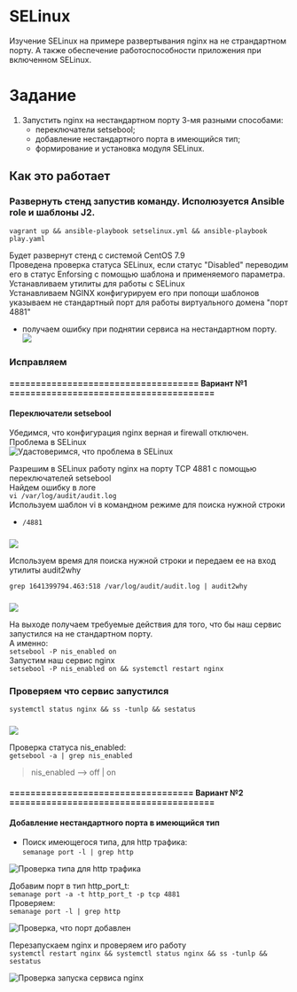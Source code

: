 # SELinux
Изучение SELinux на примере развертывания nginx на не страндартном порту. А также обеспечение работоспособности приложения при включенном SELinux.

# Задание
1. Запустить nginx на нестандартном порту 3-мя разными способами: 
   - переключатели setsebool; 
   - добавление нестандартного порта в имеющийся тип; 
   - формирование и установка модуля SELinux.
## Как это работает
### Развернуть стенд запустив команду. Исполюзуется Ansible role и шаблоны J2.
    vagrant up && ansible-playbook setselinux.yml && ansible-playbook play.yaml
Будет развернут стенд с системой CentOS 7.9 \
Проведена проверка статуса SELinux, если статус "Disabled" переводим его в статус Enforsing с помощью шаблона и применяемого параметра. \
Устанавливаем утилиты для работы с SELinux \
Устанавливаем NGINX конфигурируем его при попощи шаблонов указываем не стандартный порт для работы виртуального домена "порт 4881"
- получаем ошибку при поднятии сервиса на нестандартном порту. \
![](https://github.com/vedoff/selinux/blob/main/pict/Screenshot%20from%202022-01-05%2018-26-20.png)

### Исправляем
####  ==================================== Вариант №1 =======================================
#### Переключатели setsebool
  Убедимся, что конфигурация nginx верная и firewall отключен. Проблема в SELinux \
  ![Удастоверимся, что проблема в SELinux](https://github.com/vedoff/selinux/blob/main/pict/Screenshot%20from%202022-01-05%2018-55-00.png)

Разрешим в SELinux работу nginx на порту TCP 4881 c помощью
переключателей setsebool \
Найдем ошибку в логе \
`vi /var/log/audit/audit.log` \
Используем шаблон vi в командном режиме для поиска нужной строки 
- `/4881`
###
![](https://github.com/vedoff/selinux/blob/main/pict/Screenshot%20from%202022-01-05%2018-59-14.png)

Используем время для поиска нужной строки и передаем ее на вход утилиты audit2why

`grep 1641399794.463:518 /var/log/audit/audit.log | audit2why`
###
![](https://github.com/vedoff/selinux/blob/main/pict/Screenshot%20from%202022-01-05%2019-01-47.png)

На выходе получаем требуемые действия для того, что бы наш сервис запустился на не стандартном порту. \
А именно: \
`setsebool -P nis_enabled on` \
Запустим наш сервис nginx \
`setsebool -P nis_enabled on && systemctl restart nginx`
### Проверяем что сервис запустился
`systemctl status nginx && ss -tunlp && sestatus`
###
![](https://github.com/vedoff/selinux/blob/main/pict/Screenshot%20from%202022-01-05%2019-58-05.png)

Проверка статуса nis_enabled: \
`getsebool -a | grep nis_enabled`
> nis_enabled --> off | on

#### =================================== Вариант №2 =======================================

#### Добавление нестандартного порта в имеющийся тип
- Поиск имеющегося типа, для http трафика: \
`semanage port -l | grep http `

![Проверка типа для http трафика](https://github.com/vedoff/selinux/blob/main/pict/Screenshot%20from%202022-01-05%2020-22-20.png)

Добавим порт в тип http_port_t: \
`semanage port -a -t http_port_t -p tcp 4881` \
Проверяем: \
`semanage port -l | grep http `

![Проверка, что порт добавлен](https://github.com/vedoff/selinux/blob/main/pict/Screenshot%20from%202022-01-05%2020-32-46.png)

Перезапускаем nginx и проверяем иго работу \
`systemctl restart nginx && systemctl status nginx && ss -tunlp && sestatus`

![Проверка запуска сервиса nginx](https://github.com/vedoff/selinux/blob/main/pict/Screenshot%20from%202022-01-05%2020-35-13.png)



